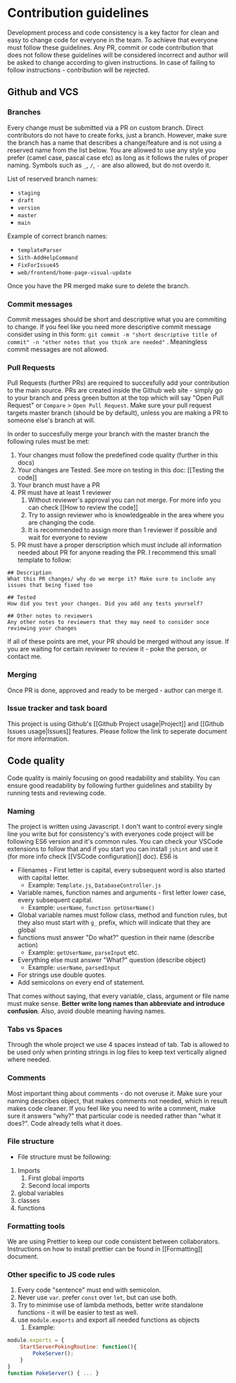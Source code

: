 # Contribution guidelines

Development process and code consistency is a key factor for clean and easy to change code for everyone in the team. To achieve that everyone must follow these guidelines. Any PR, commit or code contribution that does not follow these guidelines will be considered incorrect and author will be asked to change according to given instructions. In case of failing to follow instructions - contribution will be rejected.

## Github and VCS

### Branches

Every change must be submitted via a PR on custom branch. Direct contributors do not have to create forks, just a branch. However, make sure the branch has a name that describes a change/feature and is not using a reserved name from the list below. 
You are allowed to use any style you prefer (camel case, pascal case etc) as long as it follows the rules of proper naming. Symbols such as `_`, `/`, `-` are also allowed, but do not overdo it.

List of reserved branch names:
* `staging`
* `draft`
* `version`
* `master`
* `main`

Example of correct branch names:
* `templateParser`
* `Sith-AddHelpCommand`
* `FixForIssue45`
* `web/frontend/home-page-visual-update`

Once you have the PR merged make sure to delete the branch.

### Commit messages

Commit messages should be short and descriptive what you are commiting to change. If you feel like you need more descriptive commit message consider using in this form:
`git commit -m "short descriptive title of commit" -n "other notes that you think are needed"` . Meaningless commit messages are not allowed.

### Pull Requests
Pull Requests (further PRs) are required to succesfully add your contribution to the main source. PRs are created inside the Github web site - simply go to your branch and press green button at the top which will say "Open Pull Request" or `Compare` > `Open Pull Request`. Make sure your pull request targets master branch (should be by default), unless you are making a PR to someone else's branch at will.

In order to succesfully merge your branch with the master branch the following rules must be met:

1. Your changes must follow the predefined code quality (further in this docs)
2. Your changes are Tested. See more on testing in this doc: [[Testing the code]] 
3. Your branch must have a PR
4. PR must have at least 1 reviewer
	1. Without reviewer's approval you can not merge. For more info you can check [[How to review the code]]
	2. Try to assign reviewer who is knowledgeable in the area where you are changing the code.
	3. It is recommended to assign more than 1 reviewer if possible and wait for everyone to review
5. PR must have a proper derscription which must include all information needed about PR for anyone reading the PR. I recommend this small template to follow:

```
## Description
What this PR changes/ why do we merge it? Make sure to include any issues that being fixed too

## Tested
How did you test your changes. Did you add any tests yourself?

## Other notes to reviewers
Any other notes to reviewers that they may need to consider once reviewing your changes
```

If all of these points are met, your PR should be merged without any issue. If you are waiting for certain reviewer to review it - poke the person, or contact me.

### Merging

Once PR is done, approved and ready to be merged - author can merge it.

### Issue tracker and task board
This project is using Github's [[Github Project usage|Project]] and [[Github Issues usage|Issues]] features. Please follow the link to seperate document for more information.

## Code quality

Code quality is mainly focusing on good readability and stability. You can ensure good readability by following further guidelines and stability by running tests and reviewing code.

### Naming

The project is written using Javascript. I don't want to control every single line you write but for consistency's with everyones code project will be following ES6 version and it's common rules. You can check your VSCode extensions to follow that and if you start you can install `jshint` and use it (for more info check [[VSCode configuration]] doc). ES6 is 

* Filenames - First letter is capital, every subsequent word is also started with capital letter. 
	* Example:  `Template.js`, `DatabaseController.js`
* Variable names, function names and arguments - first letter lower case, every subsequent capital. 
	* Example: `userName`, `function getUserName()`
* Global variable names must follow class, method and function rules, but they also must start with `g_` prefix, which will indicate that they are global
* functions must answer "Do what?" question in their name (describe action)
	* Example: `getUserName`, `parseInput` etc.
* Everything else must answer "What?" question (describe object) 
	* Example: `userName`, `parsedInput`
* For strings use double quotes.
* Add semicolons on every end of statement.

That comes without saying, that every variable, class, argument or file name must make sense. **Better write long names than abbreviate and introduce confusion**. Also, avoid double meaning having names.

### Tabs vs Spaces

Through the whole project we use 4 spaces instead of tab. Tab is allowed to be used only when printing strings in log files to keep text vertically aligned where needed.

### Comments

Most important thing about comments - do not overuse it. Make sure your naming describes object, that makes comments not needed, which in result makes code cleaner. If you feel like you need to write a comment, make sure it answers "why?" that particular code is needed rather than "what it does?". Code already tells what it does.

### File structure

* File structure must be following:

1. Imports
	1. First global imports
	2. Second local imports
4. global variables
5. classes
6. functions

### Formatting tools

We are using Prettier to keep our code consistent between collaborators. Instructions on how to install prettier can be found in [[Formatting]] document.

### Other specific to JS code rules

1. Every code "sentence" must end with semicolon.
2. Never use `var`. prefer `const` over `let`, but can use both.
3. Try to minimise use of lambda methods, better write standalone functions - it will be easier to test as well.
4. use `module.exports` and export all needed functions as objects
	1. Example: 

```js
module.exports = {
	StartServerPokingRoutine: function(){
		PokeServer();
	}
}
function PokeServer() { ... }
```


